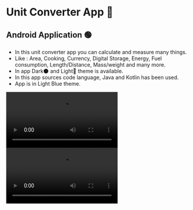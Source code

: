 # Unit Converter App 💱
## Android Application 🟢

- In this unit converter app you can calculate and measure many things.
- Like : Area, Cooking, Currency, Digital Storage, Energy, Fuel consumption, Length/Distance, Mass/weight and many more.
- In app Dark🌑 and Light🔅 theme is available.
- In this app sources code language, Java and Kotlin has been used.
- App is in Light Blue theme.

![Unit converter](/preview1.mp4)
![Unit converter](/preview2.mp4)
